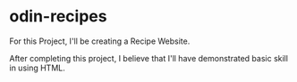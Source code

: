 # odin-recipes
For this Project, I'll be creating a Recipe Website.

After completing this project, I believe that I'll have demonstrated basic skill in using HTML.